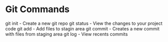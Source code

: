# Git Commands

git init - Create a new git repo
git status - View the changes to your project code
git add - Add files to stagin area
git commit - Creates a new commit with files from staging area
git log - View recents commits

